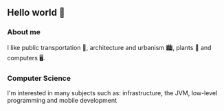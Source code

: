 ## Hello world 👋

### About me

I like public transportation 🚄, architecture and urbanism 🏙️, plants 🌷 and computers 🖥️.

### Computer Science

I'm interested in many subjects such as: infrastructure, the JVM, low-level programming and mobile development
